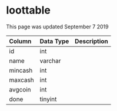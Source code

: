 # loottable

This page was updated September 7 2019

| Column | Data Type | Description |
| :--- | :--- | :--- |
| id | int |  |
| name | varchar |  |
| mincash | int |  |
| maxcash | int |  |
| avgcoin | int |  |
| done | tinyint |  |

